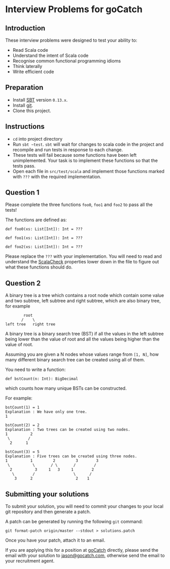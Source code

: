 Interview Problems for goCatch
===============================

Introduction
------------

These interview problems were designed to test your ability to:

* Read Scala code
* Understand the intent of Scala code
* Recognise common functional programming idioms
* Think laterally
* Write efficient code

Preparation
-----------
* Install [SBT][] version `0.13.x`.
* Install [git][].
* Clone this project.

Instructions
------------
* `cd` into project directory
* Run `sbt ~test`.  `sbt` will wait for changes to scala code in the project and
  recompile and run tests in response to each change.
* These tests will fail because some functions have been left unimplemented.  Your
  task is to implement these functions so that the tests pass.
* Open each file in `src/test/scala` and implement those functions marked with
  `???` with the required implementation.

Question 1
----------

Please complete the three functions `foo0`, `foo1` and `foo2` to pass all the tests!

The functions are defined as:

    def foo0(xs: List[Int]): Int = ???

    def foo1(xs: List[Int]): Int = ???

    def foo2(xs: List[Int]): Int = ???

Please replace the `???` with your implementation.  You will need to read and
understand the [ScalaCheck][] properties lower down in the file to figure out what
these functions should do.

Question 2
----------

A binary tree is a tree which contains a root node which contain some value and two subtree, left subtree and right subtree, which are also binary tree, for example

            root
           /    \
    left tree   right tree

A binary tree is a binary search tree (BST) if all the values in the left subtree being lower than the value of root and all the values being higher than the value of root.

Assuming you are given a N nodes whose values range from `[1, N]`, how many different binary search tree can be created using all of them.

You need to write a function:

    def bstCount(n: Int): BigDecimal

which counts how many unique BSTs can be constructed.

For example:

    bstCount(1) = 1
    Explanation : We have only one tree.
    1

    bstCount(2) = 2
    Explanation : Two trees can be created using two nodes.
    1          2
     \        /
      2      1

    bstCount(3) = 5
    Explanation : Five trees can be created using three nodes.
    1          1         2         3        3
     \          \       / \       /        /
      2          3     1   3     1        2
       \        /                 \      /
        3      2                   2    1

Submitting your solutions
-------------------------

To submit your solution, you will need to commit your changes to your local git repository and then generate a patch.

A patch can be generated by running the following `git` command:

    git format-patch origin/master --stdout > solutions.patch

Once you have your patch, attach it to an email.

If you are applying this for a position at [goCatch][] directly, please send the email with your solution to <jason@gocatch.com>, otherwise send the email to your recruitment agent.

  [scalacheck]: https://code.google.com/p/scalacheck/
  [git]: http://git-scm.com/
  [goCatch]: http://gocatch.com
  [SBT]: http://www.scala-sbt.org
